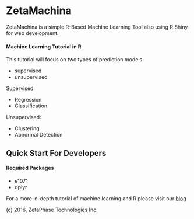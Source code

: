 # ZetaMachina
ZetaMachina is a simple R-Based Machine Learning Tool also using R Shiny for web development.

#### Machine Learning Tutorial in R

This tutorial will focus on two types of prediction models
- supervised
- unsupervised

Supervised:
- Regression
- Classification

Unsupervised:
- Clustering
- Abnormal Detection

## Quick Start For Developers

#### Required Packages
- e1071
- dplyr

For a more in-depth tutorial of machine learning and R please visit our [blog](https://blog.zetaphase.io/)

(c) 2016, ZetaPhase Technologies Inc.
